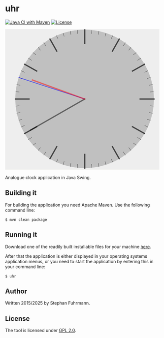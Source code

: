 uhr
===================
[![Java CI with Maven](https://github.com/sfuhrm/uhr/actions/workflows/maven-ref.yml/badge.svg)](https://github.com/sfuhrm/uhr/actions/workflows/maven-ref.yml)
[![License](https://img.shields.io/badge/License-GNU%20GPL-blue)](https://www.gnu.org/licenses/old-licenses/gpl-2.0)

![Screenshot of Uhr](https://raw.githubusercontent.com/sfuhrm/uhr/master/pictures/screenshot.png)

Analogue clock application in Java Swing. 

## Building it

For building the application you need Apache Maven.
Use the following command line:

    $ mvn clean package

## Running it

Download one of the readily built installable files for your machine [here](https://github.com/sfuhrm/uhr/releases).

After that the application is either displayed in your operating systems application menus, or
you need to start the application by entering this in your command line:

```
$ uhr
```

## Author

Written 2015/2025 by Stephan Fuhrmann.

## License

The tool is licensed under [GPL 2.0](LICENSE).
